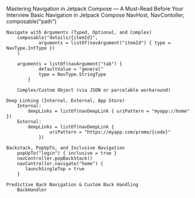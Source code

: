 Mastering Navigation in Jetpack Compose — A Must-Read Before Your Interview
	Basic Navigation in Jetpack Compose
		NavHost, NavContoller, composable("path")
	
	Navigate with Arguments (Typed, Optional, and Complex)
		composable("details/{itemId}",
    			arguments = listOf(navArgument("itemId") { type = NavType.IntType })
		)

		arguments = listOf(navArgument("tab") {
       			defaultValue = "general"
        		type = NavType.StringType
    		}

		Complex/Custom Object (via JSON or parcelable workaround)

	Deep Linking (Internal, External, App Store)
		Internal: 
			deepLinks = listOf(navDeepLink { uriPattern = "myapp://home" })
		External: 
			deepLinks = listOf(navDeepLink {
        			uriPattern = "https://myapp.com/promo/{code}"
    			})
		
	Backstack, PopUpTo, and Inclusive Navigation
		popUpTo("login") { inclusive = true }
		navController.popBackStack()
		navController.navigate("home") {
 		   launchSingleTop = true
		}

	Predictive Back Navigation & Custom Back Handling
		BackHandler